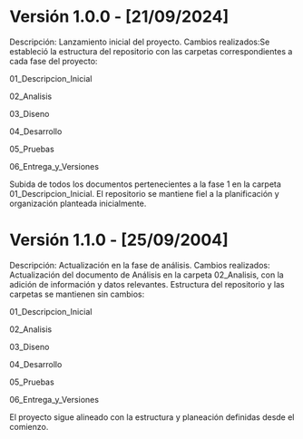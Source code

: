 # Versión 1.0.0 - [21/09/2024]

Descripción: Lanzamiento inicial del proyecto.
Cambios realizados:Se estableció la estructura del repositorio con las carpetas correspondientes a cada fase del proyecto:

01_Descripcion_Inicial

02_Analisis

03_Diseno

04_Desarrollo

05_Pruebas

06_Entrega_y_Versiones

Subida de todos los documentos pertenecientes a la fase 1 en la carpeta 01_Descripcion_Inicial.
El repositorio se mantiene fiel a la planificación y organización planteada inicialmente.

# Versión 1.1.0 - [25/09/2004]

Descripción: Actualización en la fase de análisis.
Cambios realizados: Actualización del documento de Análisis en la carpeta 02_Analisis, con la adición de información y datos relevantes.
Estructura del repositorio y las carpetas se mantienen sin cambios:

01_Descripcion_Inicial

02_Analisis

03_Diseno

04_Desarrollo

05_Pruebas

06_Entrega_y_Versiones


El proyecto sigue alineado con la estructura y planeación definidas desde el comienzo.
